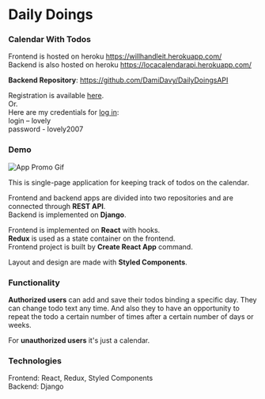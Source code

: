 # Daily Doings
### Calendar With Todos

Frontend is hosted on heroku <https://willhandleit.herokuapp.com/>  
Backend is also hosted on heroku <https://locacalendarapi.herokuapp.com/>

**Backend Repository**: <https://github.com/DamiDavy/DailyDoingsAPI>

Registration is available [here](https://willhandleit.herokuapp.com/registration).  
Or.  
Here are my credentials for [log in](https://willhandleit.herokuapp.com/login):  
login – lovely  
password - lovely2007  

### Demo

![App Promo Gif](DailyDoings.gif)

This is single-page application for keeping track of todos on the calendar.

Frontend and backend apps are divided into two repositories and are connected through **REST API**.  
Backend is implemented on **Django**.

Frontend is implemented on **React** with hooks.  
**Redux** is used as a state container on the frontend.  
Frontend project is built by **Сreate React App** command.  

Layout and design are made with **Styled Components**.

### Functionality

**Authorized users** can add and save their todos binding a specific day. They can change todo text any time. 
And also they to have an opportunity to repeat the todo a certain number of times after a certain number of days or weeks.

For **unauthorized users** it's just a calendar. 

### Technologies

Frontend: React, Redux, Styled Components  
Backend: Django
